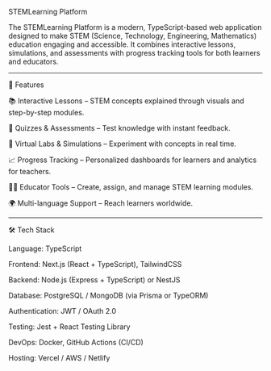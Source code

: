 STEMLearning Platform

The STEMLearning Platform is a modern, TypeScript-based web application designed to make STEM (Science, Technology, Engineering, Mathematics) education engaging and accessible. It combines interactive lessons, simulations, and assessments with progress tracking tools for both learners and educators.


---

🚀 Features

📚 Interactive Lessons – STEM concepts explained through visuals and step-by-step modules.

🧩 Quizzes & Assessments – Test knowledge with instant feedback.

🔬 Virtual Labs & Simulations – Experiment with concepts in real time.

📈 Progress Tracking – Personalized dashboards for learners and analytics for teachers.

👩‍🏫 Educator Tools – Create, assign, and manage STEM learning modules.

🌍 Multi-language Support – Reach learners worldwide.



---

🛠️ Tech Stack

Language: TypeScript

Frontend: Next.js (React + TypeScript), TailwindCSS

Backend: Node.js (Express + TypeScript) or NestJS

Database: PostgreSQL / MongoDB (via Prisma or TypeORM)

Authentication: JWT / OAuth 2.0

Testing: Jest + React Testing Library

DevOps: Docker, GitHub Actions (CI/CD)

Hosting: Vercel / AWS / Netlify
